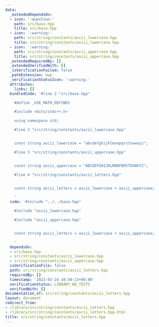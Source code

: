 ```yaml
---
data:
  _extendedDependsOn:
  - icon: ':question:'
    path: src/base.hpp
    title: src/base.hpp
  - icon: ':warning:'
    path: src/string/constants/ascii_lowercase.hpp
    title: src/string/constants/ascii_lowercase.hpp
  - icon: ':warning:'
    path: src/string/constants/ascii_uppercase.hpp
    title: src/string/constants/ascii_uppercase.hpp
  _extendedRequiredBy: []
  _extendedVerifiedWith: []
  _isVerificationFailed: false
  _pathExtension: hpp
  _verificationStatusIcon: ':warning:'
  attributes:
    links: []
  bundledCode: '#line 2 "src/base.hpp"

    #define _USE_MATH_DEFINES

    #include <bits/stdc++.h>

    using namespace std;

    #line 3 "src/string/constants/ascii_lowercase.hpp"


    const string ascii_lowercase = "abcdefghijklmnopqrstuvwxyz";

    #line 3 "src/string/constants/ascii_uppercase.hpp"


    const string ascii_uppercase = "ABCDEFGHIJKLMNOPQRSTUVWXYZ";

    #line 4 "src/string/constants/ascii_letters.hpp"


    const string ascii_letters = ascii_lowercase + ascii_uppercase;

    '
  code: '#include "../../base.hpp"

    #include "ascii_lowercase.hpp"

    #include "ascii_uppercase.hpp"


    const string ascii_letters = ascii_lowercase + ascii_uppercase;

    '
  dependsOn:
  - src/base.hpp
  - src/string/constants/ascii_lowercase.hpp
  - src/string/constants/ascii_uppercase.hpp
  isVerificationFile: false
  path: src/string/constants/ascii_letters.hpp
  requiredBy: []
  timestamp: '2022-03-24 10:49:13+09:00'
  verificationStatus: LIBRARY_NO_TESTS
  verifiedWith: []
documentation_of: src/string/constants/ascii_letters.hpp
layout: document
redirect_from:
- /library/src/string/constants/ascii_letters.hpp
- /library/src/string/constants/ascii_letters.hpp.html
title: src/string/constants/ascii_letters.hpp
---
```

